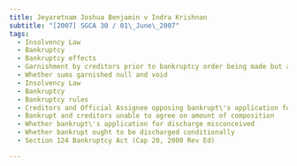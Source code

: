```yaml
---
title: Jeyaretnam Joshua Benjamin v Indra Krishnan 
subtitle: "[2007] SGCA 30 / 01\_June\_2007"
tags:
  - Insolvency Law
  - Bankruptcy
  - Bankruptcy effects
  - Garnishment by creditors prior to bankruptcy order being made but after bankruptcy petition filed
  - Whether sums garnished null and void
  - Insolvency Law
  - Bankruptcy
  - Bankruptcy rules
  - Creditors and Official Assignee opposing bankrupt\'s application for discharge from bankruptcy
  - Bankrupt and creditors unable to agree on amount of composition
  - Whether bankrupt\'s application for discharge misconceived
  - Whether bankrupt ought to be discharged conditionally
  - Section 124 Bankruptcy Act (Cap 20, 2000 Rev Ed)

---
```


